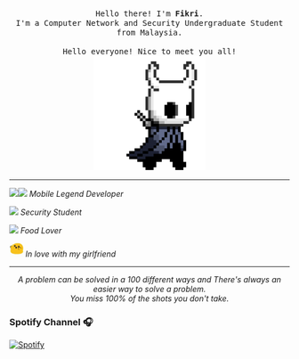 <p align="center">
  <br>
  <samp>
    Hello there! I'm <b>Fikri</b>.
    <br>I'm a Computer Network and Security Undergraduate Student from Malaysia.<br>
    <br>Hello everyone! Nice to meet you all!</br>

</samp>

  <img src="https://raw.githubusercontent.com/TanZng/TanZng/master/assets/hollor_knight3.gif" width="200"/>

</p>

<hr \>

<img align='left' src="https://github-readme-stats.vercel.app/api?username=mrperfecttttt&show_icons=true&title_color=fff&icon_color=FFD700&text_color=ECECEC&bg_color=8A2BE2">

<p></a><img src="https://media.giphy.com/media/WUlplcMpOCEmTGBtBW/giphy.gif" width="30"><em> Mobile Legend Developer</em></p>
<p></a><img src="https://github.com/anathayna/anathayna/blob/master/assets/bmo.gif?raw=1" width="30vw"/> <em> Security Student</em></p>
<p></a><img src="https://github.com/anathayna/anathayna/blob/master/assets/enthusiast.gif?raw=1" width="35vw"/> <em>Food Lover</em></p>
<p></a><img src="https://github.com/anathayna/anathayna/blob/master/assets/happy.gif?raw=1" width="25vw"/> <em> In love with my girlfriend</em></p>


<hr \>
<p align="center">
   <i>A problem can be solved in a 100 different ways and There's always an easier way to solve a problem.</i>
   <br>
   <i>You miss 100% of the shots you don't take.</i>
</p>  

### Spotify Channel 🎧

[![Spotify](https://novatorem.bgstatic.vercel.app/api/spotify)](https://open.spotify.com/track/5mg3VB3Qh7jcR5kAAC4DSV)

